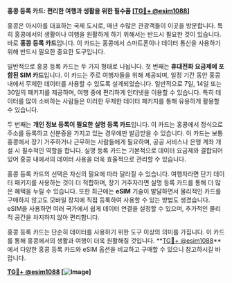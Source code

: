 **홍콩 등록 카드: 편리한 여행과 생활을 위한 필수품 [[TG💪+ @esim1088](https://t.me/s/esim1088)]**

홍콩은 아시아를 대표하는 국제 도시로, 매년 수많은 관광객들이 이곳을 방문합니다. 특히 홍콩에서의 생활이나 여행을 원활하게 하기 위해서는 반드시 필요한 것이 있습니다. 바로 **홍콩 등록 카드**입니다. 이 카드는 홍콩에서 스마트폰이나 데이터 통신을 사용하기 위해 반드시 필요한 중요한 도구입니다.

일반적으로 홍콩 등록 카드는 두 가지 형태로 나뉩니다. 첫 번째는 **휴대전화 요금제에 포함된 SIM 카드**입니다. 이 카드는 주로 여행자들을 위해 제공되며, 일정 기간 동안 홍콩 내에서 무제한 데이터를 사용할 수 있도록 설계되었습니다. 일반적으로 7일, 14일 또는 30일의 패키지를 제공하며, 여행 중에 편리하게 인터넷을 이용할 수 있습니다. 특히 데이터를 많이 소비하는 사람들은 이러한 무제한 데이터 패키지를 통해 유용하게 활용할 수 있습니다.

두 번째는 **개인 정보 등록이 필요한 실명 등록 카드**입니다. 이 카드는 홍콩에서 정식으로 주소를 등록하고 신분증을 가지고 있는 경우에만 발급받을 수 있습니다. 이 카드는 보통 홍콩에서 장기 거주하거나 근무하는 사람들에게 필요하며, 공공 서비스나 은행 계좌 개설 시 필수적인 역할을 합니다. 실명 등록 카드는 기본적으로 데이터 요금제와 결합되어 있어 홍콩 내에서의 데이터 사용을 더욱 효율적으로 관리할 수 있습니다.

홍콩 등록 카드의 선택은 자신의 필요에 따라 달라질 수 있습니다. 여행자라면 단기 데이터 패키지를 사용하는 것이 더 적합하며, 장기 거주자라면 실명 등록 카드를 통해 더 많은 혜택을 누릴 수 있습니다. 또한 최근에는 **eSIM** 기술이 발달하면서 물리적인 카드를 구매하지 않고도 모바일 장치에 직접 등록하여 사용할 수 있는 방법도 생겼습니다. eSIM을 사용하면 여러 국가에서 쉽게 데이터 연결을 설정할 수 있으며, 추가적인 물리적 공간을 차지하지 않아 편리합니다.

홍콩 등록 카드는 단순히 데이터를 사용하기 위한 도구 이상의 의미를 가집니다. 이 카드를 통해 홍콩에서의 생활과 여행이 더욱 원활해질 것입니다. **[TG💪+ @esim1088](https://t.me/s/esim1088)**에서 다양한 홍콩 등록 카드와 eSIM 옵션을 비교하고 구매할 수 있으니 참고하시길 바랍니다.

**[TG💪+ @esim1088](https://t.me/s/esim1088) [![Image](https://i.postimg.cc/Y0z9fWf4/image.png)]**